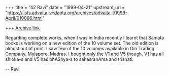 +++
title = "42 Ravi"
date = "1999-04-21"
upstream_url = "https://lists.advaita-vedanta.org/archives/advaita-l/1999-April/010086.html"

+++
[Archive link](https://lists.advaita-vedanta.org/archives/advaita-l/1999-April/010086.html)

Regarding complete works, when I was in India recently I
learnt that Samata books is working on a new edition of the
10 volume set. The old edition is almost out of print. I
saw few of the 10 volumes available in Giri Trading Company,
Mylapore, Madras. I bought only the V1 and V5 though. V1 has
all shloka-s and V5 has bhAShya-s to sahasranAma and
trishati.

--
Ravi

